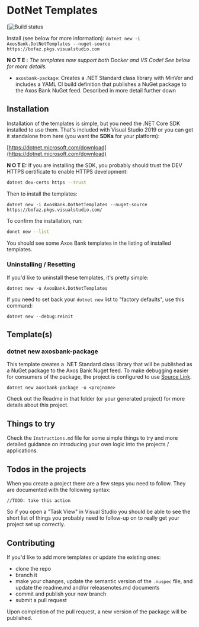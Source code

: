 # DotNet Templates

[![Build status](https://bofaz.visualstudio.com)

Install (see below for more information): `dotnet new -i AxosBank.DotNetTemplates --nuget-source https://bofaz.pkgs.visualstudio.com`  

**N O T E :** *The templates now support both Docker and VS Code!  See below for more details.*

* `axosbank-package`: Creates a .NET Standard class library with MinVer and includes a YAML
CI build definition that publishes a NuGet package to the Axos Bank NuGet feed.
Described in more detail further down

## Installation

Installation of the templates is simple, but you need the .NET Core SDK installed
to use them.  That's included with Visual Studio 2019 or you
can get it standalone from here (you want the **SDKs** for your platform):

[https://dotnet.microsoft.com/download](https://dotnet.microsoft.com/download)

**N O T E:** If you are installing the SDK, you probably should trust the DEV HTTPS certificate to enable HTTPS development:

```bash
dotnet dev-certs https --trust
```

Then to install the templates:

`dotnet new -i AxosBank.DotNetTemplates --nuget-source https://bofaz.pkgs.visualstudio.com/`

To confirm the installation, run:

```bash
donet new --list
```

You should see some Axos Bank templates in the listing of installed templates.


### Uninstalling / Resetting

If you'd like to uninstall these templates, it's pretty simple:

`dotnet new -u AxosBank.DotNetTemplates`

If you need to set back your `dotnet new` list to "factory defaults", use this command:

`dotnet new --debug:reinit`

## Template(s)

### **dotnet new axosbank-package**

This template creates a .NET Standard class library that will be published as a NuGet package to the Axos Bank
 Nuget feed. To make debugging easier for consumers of the package, the project is configured to use [Source Link](https://github.com/dotnet/sourcelink/blob/main/README.md#source-link).

`dotnet new axosbank-package -o <projname>`

Check out the Readme in that folder (or your generated project) for more details about this project.

## Things to try

Check the `Instructions.md` file for some simple things to try and more detailed guidance on introducing
your own logic into the projects / applications.

## Todos in the projects

When you create a project there are a few steps you need to follow.  They are documented with the following syntax:

`//TODO: take this action`

So if you open a "Task View" in Visual Studio you should be able to see the short list of things you probably need to follow-up on to really get your project set up correctly.

## Contributing

If you'd like to add more templates or update the existing ones:

* clone the repo
* branch it
* make your changes, update the semantic version of the `.nuspec` file, and update the readme.md and/or releasenotes.md documents
* commit and publish your new branch
* submit a pull request

Upon completion of the pull request, a new version of the package will be published.
